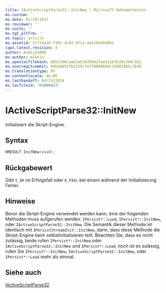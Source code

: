 ```yaml
---
title: IActiveScriptParse32::InitNew | Microsoft-Dokumentation
ms.custom: ''
ms.date: 01/18/2017
ms.reviewer: ''
ms.suite: ''
ms.tgt_pltfrm: ''
ms.topic: article
ms.assetid: 7c77aa16-f391-4c93-9f1a-4e529a9930b2
caps.latest.revision: 3
author: mikejo5000
ms.author: mikejo
ms.openlocfilehash: 685c596caa61a5cbd5042fad3a1bfb39c349c1b1
ms.sourcegitcommit: 94b3a052fb1229c7e7f8804b09c1d403385c7630
ms.translationtype: MT
ms.contentlocale: de-DE
ms.lasthandoff: 04/23/2019
ms.locfileid: "63009423"
---
```

# <a name="iactivescriptparse32initnew"></a>IActiveScriptParse32::InitNew
Initialisiert die Skript-Engine.  
  
## <a name="syntax"></a>Syntax  
  
```cpp
HRESULT InitNew(void);  
```  
  
## <a name="return-value"></a>Rückgabewert  
 Gibt `S_OK` im Erfolgsfall oder `E_FAIL` bei einem während der Initialisierung Fehler.  
  
## <a name="remarks"></a>Hinweise  
 Bevor die Skript-Engine verwendet werden kann, eine der folgenden Methoden muss aufgerufen werden: `IPersist*::Load`, `IPersist*::InitNew`, oder `IActiveScriptParse32::InitNew`. Die Semantik dieser Methode ist identisch mit `IPersistStreamInit::InitNew`, darin, dass diese Methode die Skript-Engine beim selbstinitialisieren teilt. Beachten Sie, dass es nicht zulässig, beide rufen `IPersist*::InitNew` oder `IActiveScriptParse32::InitNew` und `IPersist*::Load`, noch ist es zulässig, rufen Sie `IPersist*::InitNew`, `IActiveScriptParse32::InitNew`, oder `IPersist*::Load` mehr als einmal.  
  
## <a name="see-also"></a>Siehe auch  
 [IActiveScriptParse32](../../winscript/reference/iactivescriptparse32.md)
